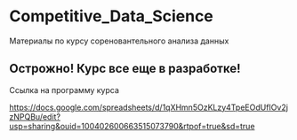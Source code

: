 # Competitive_Data_Science
Материалы по курсу сореновантельного анализа данных

## Острожно! Курс все еще в разработке!

Ссылка на программу курса

https://docs.google.com/spreadsheets/d/1qXHmn5OzKLzy4TpeEOdUfIOv2jzNPQBu/edit?usp=sharing&ouid=100402600663515073790&rtpof=true&sd=true


